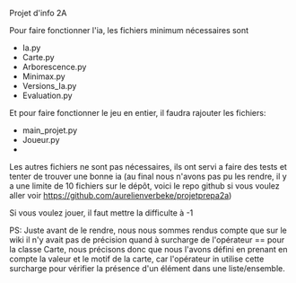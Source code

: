 Projet d'info 2A

Pour faire fonctionner l'ia, les fichiers minimum nécessaires sont
- Ia.py
- Carte.py
- Arborescence.py
- Minimax.py
- Versions_Ia.py
- Evaluation.py

Et pour faire fonctionner le jeu en entier, il faudra rajouter les fichiers:
- main_projet.py
- Joueur.py
- 

Les autres fichiers ne sont pas nécessaires, ils ont servi a faire des tests et tenter de trouver une bonne ia
(au final nous n'avons pas pu les rendre, il y a une limite de 10 fichiers sur le dépôt, voici le repo github si vous voulez aller voir https://github.com/aurelienverbeke/projetprepa2a)

Si vous voulez jouer, il faut mettre la difficulte à -1

PS: Juste avant de le rendre, nous nous sommes rendus compte que sur le wiki il n'y avait pas de précision quand à surcharge de l'opérateur == pour la classe Carte, 
nous précisons donc que nous l'avons défini en prenant en compte la valeur et le motif de la carte, car l'opérateur in utilise cette surcharge pour vérifier la présence d'un élément 
dans une liste/ensemble.